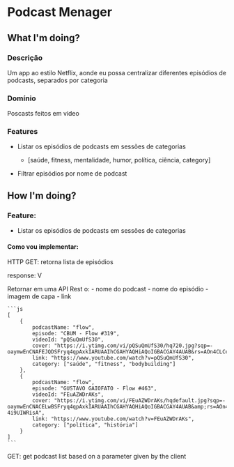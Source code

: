 # Podcast Menager

## What I'm doing?

### Descrição

Um app ao estilo Netflix, aonde eu possa centralizar diferentes episódios 
de podcasts, separados por categoria

### Domínio

Poscasts feitos em vídeo

### Features

- Listar os episódios de podcasts em sessões de categorias
    - [saúde, fitness, mentalidade, humor, política, ciência, category]

- Filtrar episódios por nome de podcast

## How I'm doing?

### Feature:
- Listar os episódios de podcasts em sessões de categorias

#### Como vou implementar:

HTTP GET: retorna lista de episódios

 response: V

Retornar em uma API Rest o:
    - nome do podcast
    - nome do episódio
    - imagem de capa
    - link

    ```js
    [
        {
            podcastName: "flow",
            episode: "CBUM - Flow #319",
            videoId: "pQSuQmUfS30",
            cover: "https://i.ytimg.com/vi/pQSuQmUfS30/hq720.jpg?sqp=-oaymwEnCNAFEJQDSFryq4qpAxkIARUAAIhCGAHYAQHiAQoIGBACGAY4AUAB&rs=AOn4CLCeNGQeHGq3EN9VBoh7CCsKQU0L4Q",
            link: "https://www.youtube.com/watch?v=pQSuQmUfS30",
            category: ["saúde", "fitness", "bodybuilding"]
        },
        {
            podcastName: "flow",
            episode: "GUSTAVO GAIOFATO - Flow #463",
            videoId: "FEuAZWDrAKs",
            cover: "https://i.ytimg.com/vi/FEuAZWDrAKs/hqdefault.jpg?sqp=-oaymwEnCNACELwBSFryq4qpAxkIARUAAIhCGAHYAQHiAQoIGBACGAY4AUAB&amp;rs=AOn4CLAFCaV5OHBrrDA3Mq1-4i9UIWRisA",
            link: "https://www.youtube.com/watch?v=FEuAZWDrAKs",
            category: ["política", "história"]
        }
    ]
    ```

GET: get podcast list based on a parameter given by the client







